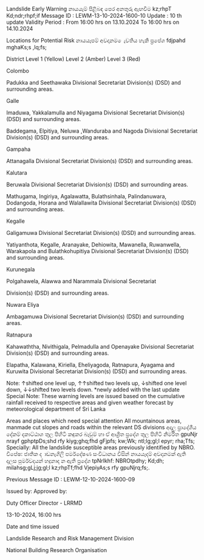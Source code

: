 Landslide Early Warning නායයෑම් පිළිබඳ පෙර අනතුරු ඇඟවීම kz;rhpT Kd;ndr;rhpf;if Message ID : LEWM-13-10-2024-1600-10 Update : 10 th update Validity Period : From 16:00 hrs on 13.10.2024 To 16:00 hrs on 14.10.2024

Locations for Potential Risk නායයෑපම් අවදානම ෙැවතිය හැකි ප්‍රපේශ fdjpahd mghaKs;s ,lq;fs;

District Level 1 (Yellow) Level 2 (Amber) Level 3 (Red)

Colombo

Padukka and Seethawaka Divisional Secretariat Division(s) (DSD) and surrounding areas.

Galle

Imaduwa, Yakkalamulla and Niyagama Divisional Secretariat Division(s) (DSD) and surrounding areas.

Baddegama, Elpitiya, Neluwa ,Wanduraba and Nagoda Divisional Secretariat Division(s) (DSD) and surrounding areas.

Gampaha

Attanagalla Divisional Secretariat Division(s) (DSD) and surrounding areas.

Kalutara

Beruwala Divisional Secretariat Division(s) (DSD) and surrounding areas.

Mathugama, Ingiriya, Agalawatta, Bulathsinhala, Palindanuwara, Dodangoda, Horana and Walallawita Divisional Secretariat Division(s) (DSD) and surrounding areas.

Kegalle

Galigamuwa Divisional Secretariat Division(s) (DSD) and surrounding areas.

Yatiyanthota, Kegalle, Aranayake, Dehiowita, Mawanella, Ruwanwella, Warakapola and Bulathkohupitiya Divisional Secretariat Division(s) (DSD) and surrounding areas.

Kurunegala

Polgahawela, Alawwa and Narammala Divisional Secretariat

Division(s) (DSD) and surrounding areas.

Nuwara Eliya

Ambagamuwa Divisional Secretariat Division(s) (DSD) and surrounding areas.

Ratnapura

Kahawaththa, Nivithigala, Pelmadulla and Openayake Divisional Secretariat Division(s) (DSD) and surrounding areas.

Elapatha, Kalawana, Kiriella, Eheliyagoda, Ratnapura, Ayagama and Kuruwita Divisional Secretariat Division(s) (DSD) and surrounding areas.

Note: ↑shifted one level up, ↑↑shifted two levels up, ↓shifted one level down, ↓↓shifted two levels down. *newly added with the last update Special Note: These warning levels are issued based on the cumulative rainfall received to respective areas and given weather forecast by meteorological department of Sri Lanka

Areas and places which need special attention All mountainous areas, manmade cut slopes and roads within the relevant DS divisions අදාල ප්‍රාදේශීය දේකම් දකාට්ඨාශ තුල පිහිටි කඳුකර බෑවුම් හා ඒ ආශ්‍රිත ප්‍රදේශ තුල පිහිටි නිර්මිත gpuNjr nrayf gphptpDs;shd rfy kiyg;ghq;fhd gFjpfs; kw;Wk; ntl;lg;gl;l epyr; rha;Tfs; Specially: All the landslide susceptible areas previously identified by NBRO. විපේෂ: ජාතික ද ාඩනැගිලි පර්මදේෂණ සංවිධානය විසින් නායයෑදම් අවදානමක් ඇති දලස පුර්මවදයන් හදුනාද න ඇති ප්‍රදේශ tpNrlkhf: NBROtpdhy; Kd;dh; milahsg;gLj;jg;gl;l kz;rhpTf;fhd VjepiyAs;s rfy gpuNjrq;fs;.

Previous Message ID : LEWM-12-10-2024-1600-09

Issued by: Approved by:

Duty Officer Director - LRRMD

13-10-2024, 16:00 hrs

Date and time issued

Landslide Research and Risk Management Division

National Building Research Organisation